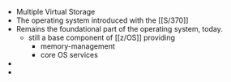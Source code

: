 - Multiple Virtual Storage
- The operating system introduced with the [[S/370]]
- Remains the foundational part of the operating system, today.
	- still a base component of [[z/OS]] providing
		- memory-management
		- core OS services
-
-
